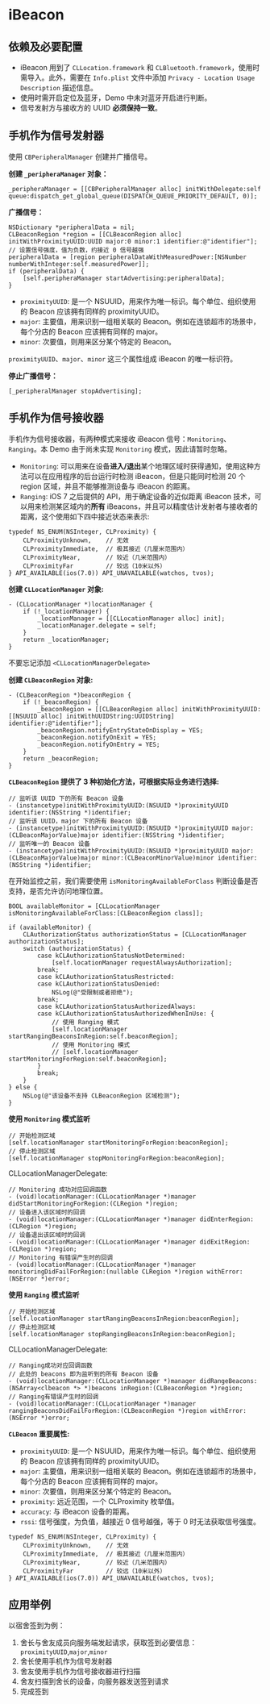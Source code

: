 # iBeacon


## 依赖及必要配置 

- iBeacon 用到了 `CLLocation.framework` 和 `CLBluetooth.framework`，使用时需导入。此外，需要在 `Info.plist` 文件中添加 `Privacy - Location Usage Description` 描述信息。
- 使用时需开启定位及蓝牙，Demo 中未对蓝牙开启进行判断。
- 信号发射方与接收方的 UUID **必须保持一致**。


## 手机作为信号发射器

使用 `CBPeripheralManager` 创建并广播信号。

**创建 `_peripheraManager` 对象：**

```objc
_peripheraManager = [[CBPeripheralManager alloc] initWithDelegate:self queue:dispatch_get_global_queue(DISPATCH_QUEUE_PRIORITY_DEFAULT, 0)];
```

**广播信号：**

```objc
NSDictionary *peripheralData = nil;
CLBeaconRegion *region = [[CLBeaconRegion alloc] initWithProximityUUID:UUID major:0 minor:1 identifier:@"identifier"];
// 设置信号强度，值为负数，约接近 0 信号越强
peripheralData = [region peripheralDataWithMeasuredPower:[NSNumber numberWithInteger:self.measuredPower]];
if (peripheralData) {
    [self.peripheraManager startAdvertising:peripheralData];
}
```


- `proximityUUID`: 是一个 NSUUID，用来作为唯一标识。每个单位、组织使用的 Beacon 应该拥有同样的 proximityUUID。
- `major`: 主要值，用来识别一组相关联的 Beacon。例如在连锁超市的场景中，每个分店的 Beacon 应该拥有同样的 major。
- `minor`: 次要值，则用来区分某个特定的 Beacon。

`proximityUUID`、`major`、`minor` 这三个属性组成 iBeacon 的唯一标识符。

**停止广播信号：**

```objc
[_peripheralManager stopAdvertising];
```



## 手机作为信号接收器

手机作为信号接收器，有两种模式来接收 iBeacon 信号：`Monitoring`、`Ranging`。本 Demo 由于尚未实现 `Monitoring` 模式，因此请暂时忽略。

- `Monitoring`: 可以用来在设备**进入/退出**某个地理区域时获得通知，使用这种方法可以在应用程序的后台运行时检测 iBeacon，但是只能同时检测 20 个 region 区域，并且不能够推测设备与 iBeacon 的距离。
- `Ranging`: iOS 7 之后提供的 API，用于确定设备的近似距离 iBeacon 技术，可以用来检测某区域内的**所有** iBeacons，并且可以精度估计发射者与接收者的距离，这个使用如下四中接近状态来表示:

```objc
typedef NS_ENUM(NSInteger, CLProximity) {
	CLProximityUnknown,    // 无效
	CLProximityImmediate,  // 极其接近（几厘米范围内）
	CLProximityNear,       // 较近（几米范围内）
	CLProximityFar         // 较远（10米以外）
} API_AVAILABLE(ios(7.0)) API_UNAVAILABLE(watchos, tvos);
```

**创建 `CLLocationManager` 对象:**

```objc
- (CLLocationManager *)locationManager {
    if (!_locationManager) {
        _locationManager = [[CLLocationManager alloc] init];
        _locationManager.delegate = self;
    }
    return _locationManager;
}
```
不要忘记添加 `<CLLocationManagerDelegate>`

**创建 `CLBeaconRegion` 对象:**

```objc
- (CLBeaconRegion *)beaconRegion {
    if (!_beaconRegion) {
        _beaconRegion = [[CLBeaconRegion alloc] initWithProximityUUID:[[NSUUID alloc] initWithUUIDString:UUIDString] identifier:@"identifier"];
        _beaconRegion.notifyEntryStateOnDisplay = YES;
        _beaconRegion.notifyOnExit = YES;
        _beaconRegion.notifyOnEntry = YES;
    }
    return _beaconRegion;
}
```

**`CLBeaconRegion` 提供了 3 种初始化方法，可根据实际业务进行选择:**

```objc
// 监听该 UUID 下的所有 Beacon 设备
- (instancetype)initWithProximityUUID:(NSUUID *)proximityUUID identifier:(NSString *)identifier;
// 监听该 UUID，major 下的所有 Beacon 设备
- (instancetype)initWithProximityUUID:(NSUUID *)proximityUUID major:(CLBeaconMajorValue)major identifier:(NSString *)identifier;
// 监听唯一的 Beacon 设备
- (instancetype)initWithProximityUUID:(NSUUID *)proximityUUID major:(CLBeaconMajorValue)major minor:(CLBeaconMinorValue)minor identifier:(NSString *)identifier;

```

在开始监控之前，我们需要使用 `isMonitoringAvailableForClass` 判断设备是否支持，是否允许访问地理位置。

```objc
BOOL availableMonitor = [CLLocationManager isMonitoringAvailableForClass:[CLBeaconRegion class]];
     
if (availableMonitor) {
    CLAuthorizationStatus authorizationStatus = [CLLocationManager authorizationStatus];
    switch (authorizationStatus) {
        case kCLAuthorizationStatusNotDetermined:
            [self.locationManager requestAlwaysAuthorization];
        break;
        case kCLAuthorizationStatusRestricted:
        case kCLAuthorizationStatusDenied:
            NSLog(@"受限制或者拒绝");
        break;
        case kCLAuthorizationStatusAuthorizedAlways:
        case kCLAuthorizationStatusAuthorizedWhenInUse: {
            // 使用 Ranging 模式
            [self.locationManager startRangingBeaconsInRegion:self.beaconRegion];
            // 使用 Monitoring 模式 
            // [self.locationManager startMonitoringForRegion:self.beaconRegion];
        }
        break;
    }
} else {
    NSLog(@"该设备不支持 CLBeaconRegion 区域检测");
}
```

**使用 `Monitoring` 模式监听**

```objc
// 开始检测区域
[self.locationManager startMonitoringForRegion:beaconRegion]; 
// 停止检测区域
[self.locationManager stopMonitoringForRegion:beaconRegion]; 
```

CLLocationManagerDelegate:

```objc
// Monitoring 成功对应回调函数
- (void)locationManager:(CLLocationManager *)manager didStartMonitoringForRegion:(CLRegion *)region;
// 设备进入该区域时的回调
- (void)locationManager:(CLLocationManager *)manager didEnterRegion:(CLRegion *)region;
// 设备退出该区域时的回调
- (void)locationManager:(CLLocationManager *)manager didExitRegion:(CLRegion *)region;
// Monitoring 有错误产生时的回调
- (void)locationManager:(CLLocationManager *)manager monitoringDidFailForRegion:(nullable CLRegion *)region withError:(NSError *)error;

```


**使用 `Ranging` 模式监听**

```objc
// 开始检测区域
[self.locationManager startRangingBeaconsInRegion:beaconRegion];
// 停止检测区域
[self.locationManager stopRangingBeaconsInRegion:beaconRegion];
```

CLLocationManagerDelegate:

```objc
// Ranging成功对应回调函数
// 此处的 beacons 即为监听到的所有 Beacon 设备
- (void)locationManager:(CLLocationManager *)manager didRangeBeacons:(NSArray<clbeacon *> *)beacons inRegion:(CLBeaconRegion *)region;
// Ranging有错误产生时的回调
- (void)locationManager:(CLLocationManager *)manager rangingBeaconsDidFailForRegion:(CLBeaconRegion *)region withError:(NSError *)error;

```

**`CLBeacon` 重要属性:**

- `proximityUUID`: 是一个 NSUUID，用来作为唯一标识。每个单位、组织使用的 Beacon 应该拥有同样的 proximityUUID。
- `major`: 主要值，用来识别一组相关联的 Beacon。例如在连锁超市的场景中，每个分店的 Beacon 应该拥有同样的 major。
- `minor`: 次要值，则用来区分某个特定的 Beacon。
- `proximity`: 远近范围，一个 CLProximity 枚举值。
- `accuracy`: 与 iBeacon 设备的距离。
- `rssi`: 信号强度，为负值，越接近 0 信号越强，等于 0 时无法获取信号强度。

```objc
typedef NS_ENUM(NSInteger, CLProximity) {
	CLProximityUnknown,    // 无效
	CLProximityImmediate,  // 极其接近（几厘米范围内）
	CLProximityNear,       // 较近（几米范围内）
	CLProximityFar         // 较远（10米以外）
} API_AVAILABLE(ios(7.0)) API_UNAVAILABLE(watchos, tvos);
```



## 应用举例

以宿舍签到为例：

1. 舍长与舍友成员向服务端发起请求，获取签到必要信息：`proximityUUID`,`major`,`minor`
2. 舍长使用手机作为信号发射器
3. 舍友使用手机作为信号接收器进行扫描
4. 舍友扫描到舍长的设备，向服务器发送签到请求
5. 完成签到

